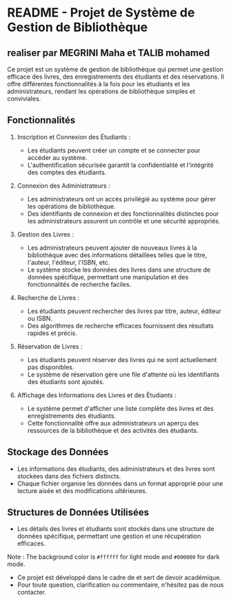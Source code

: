 # README - Projet de Système de Gestion de Bibliothèque

## realiser par MEGRINI Maha et TALIB mohamed

Ce projet est un système de gestion de bibliothèque qui permet une gestion efficace des livres, des enregistrements des étudiants et des réservations. Il offre différentes fonctionnalités à la fois pour les étudiants et les administrateurs, rendant les opérations de bibliothèque simples et conviviales.

## Fonctionnalités

1. Inscription et Connexion des Étudiants :
   - Les étudiants peuvent créer un compte et se connecter pour accéder au système.
   - L'authentification sécurisée garantit la confidentialité et l'intégrité des comptes des étudiants.

2. Connexion des Administrateurs :
   - Les administrateurs ont un accès privilégié au système pour gérer les opérations de bibliothèque.
   - Des identifiants de connexion et des fonctionnalités distinctes pour les administrateurs assurent un contrôle et une sécurité appropriés.

3. Gestion des Livres :
   - Les administrateurs peuvent ajouter de nouveaux livres à la bibliothèque avec des informations détaillées telles que le titre, l'auteur, l'éditeur, l'ISBN, etc.
   - Le système stocke les données des livres dans une structure de données spécifique, permettant une manipulation et des fonctionnalités de recherche faciles.

4. Recherche de Livres :
   - Les étudiants peuvent rechercher des livres par titre, auteur, éditeur ou ISBN.
   - Des algorithmes de recherche efficaces fournissent des résultats rapides et précis.

5. Réservation de Livres :
   - Les étudiants peuvent réserver des livres qui ne sont actuellement pas disponibles.
   - Le système de réservation gère une file d'attente où les identifiants des étudiants sont ajoutés.

6. Affichage des Informations des Livres et des Étudiants :
   - Le système permet d'afficher une liste complète des livres et des enregistrements des étudiants.
   - Cette fonctionnalité offre aux administrateurs un aperçu des ressources de la bibliothèque et des activités des étudiants.

## Stockage des Données

- Les informations des étudiants, des administrateurs et des livres sont stockées dans des fichiers distincts.
- Chaque fichier organise les données dans un format approprié pour une lecture aisée et des modifications ultérieures.

## Structures de Données Utilisées

- Les détails des livres et étudiants sont stockés dans une structure de données spécifique, permettant une gestion et une récupération efficaces.

Note :
The background color is `#ffffff` for light mode and `#000000` for dark mode.
- Ce projet est développé dans le cadre de et sert de devoir académique.
- Pour toute question, clarification ou commentaire, n'hésitez pas de nous contacter.
